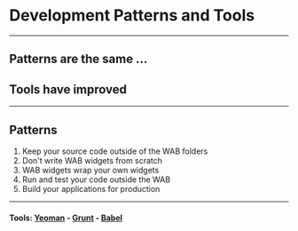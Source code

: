 <!-- .slide: data-background="reveal.js/img/bg-2.png" -->
# Development Patterns and Tools

---

## Patterns are the same ...
## Tools have improved

---

## Patterns

<ol>
	<li>Keep your source code outside of the WAB folders</li>
	<li>Don't write WAB widgets from scratch</li>
	<li>WAB widgets wrap your own widgets</li>
	<li>Run and test your code outside the WAB</li>
	<li>Build your applications for production</li>

</ol>

---

<!-- .slide: data-background="img/yo-grunt-babel.png" data-background-size="920px" data-background-color="#fff" -->
#### Tools: [Yeoman](http://yeoman.io/) - [Grunt](http://gruntjs.com/) - [Babel](https://babeljs.io/)
